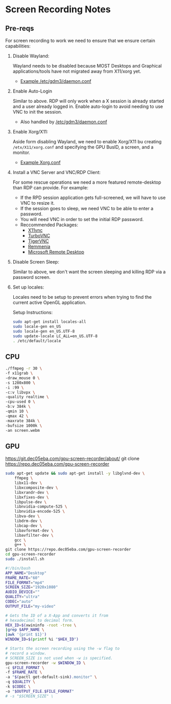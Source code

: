 # Screen Recording Notes


## Pre-reqs

For screen recording to work we need to ensure that we ensure certain capabilities:

1. Disable Wayland:

    Wayland needs to be disabled because MOST Desktops and Graphical applications/tools have not migrated away from X11/xorg yet.

    - [Example /etc/gdm3/daemon.conf](https://github.com/cloudymax/Scrap-Metal/blob/main/virtual-machines/qemu/configs/gdm3.custom)

2. Enable Auto-Login

    Similar to above. RDP will only work when a X session is already started and a user already logged in. Enable auto-login to avoid needing to use VNC to init the session.

    - Also handled by [/etc/gdm3/daemon.conf](https://github.com/cloudymax/Scrap-Metal/blob/main/virtual-machines/qemu/configs/gdm3.custom)

3. Enable Xorg/X11:

    Aside form disabling Wayland, we need to enable Xorg/X11 bu creating `/etx/X11/xorg.conf` and specifying the GPU BusID, a screen, and a monitor.

    - [Example Xorg.conf](https://github.com/cloudymax/Scrap-Metal/blob/main/virtual-machines/qemu/configs/xorg.conf)

4. Install a VNC Server and VNC/RDP Client:

    For some rescue operations we need a more featured remote-desktop than RDP can provide. For example:
    - If the RPD session application gets full-screened, we will have to use VNC to resize it.
    - If the session goes to sleep, we need VNC to be able to enter a password.
    - You will need VNC in order to set the initial RDP password.
    - Reccommended Packages:
        - [X11vnc]()
        - [TurboVNC]()
        - [TigerVNC]()
        - [Remmenia]()
        - [Microsoft Remote Desktop]()

5. Disable Screen Sleep:

    Similar to above, we don't want the screen sleeping and killing RDP via a password screen.

6. Set up locales:

    Locales need to be setup to prevent errors when trying to find the current active OpenGL application.

    Setup Instructions:

    ```bash
    sudo apt-get install locales-all
    sudo locale-gen en_US
    sudo locale-gen en_US.UTF-8
    sudo update-locale LC_ALL=en_US.UTF-8
    . /etc/default/locale
    ```

## CPU

```bash
./ffmpeg -r 30 \
-f x11grab \
-draw_mouse 0 \
-s 1280x800 \
-i :99 \
-c:v libvpx \
-quality realtime \
-cpu-used 0 \
-b:v 384k \
-qmin 10 \
-qmax 42 \
-maxrate 384k \
-bufsize 1000k \
-an screen.webm
```

## GPU

https://git.dec05eba.com/gpu-screen-recorder/about/
git clone https://repo.dec05eba.com/gpu-screen-recorder

```bash
sudo apt-get update && sudo apt-get install -y libglvnd-dev \
    ffmpeg \
    libx11-dev \
    libxcomposite-dev \
    libxrandr-dev \
    libxfixes-dev \
    libpulse-dev \
    libnvidia-compute-525 \
    libnvidia-encode-525 \
    libva-dev \
    libdrm-dev \
    libcap-dev \
    libavformat-dev \
    libavfilter-dev \
    gcc \
    g++ \
git clone https://repo.dec05eba.com/gpu-screen-recorder
cd gpu-screen-recorder
sudo ./install.sh
```

```bash
#!/bin/bash
APP_NAME="Desktop"
FRAME_RATE="60"
FILE_FORMAT="mp4"
SCREEN_SIZE="1920x1080"
AUDIO_DEVICE=""
QUALITY="ultra"
CODEC="auto"
OUTPUT_FILE="my-video"

# Gets the ID of a X-App and converts it from
# hexadecimal to decimal form.
HEX_ID=$(xwininfo -root -tree \
|grep $APP_NAME \
|awk '{print $1}')
WINDOW_ID=$(printf %i "$HEX_ID")

# Starts the screen recording using the -w flag to
# record a window.
# SCREEN_SIZE is not used when -w is specified.
gpu-screen-recorder -w $WINDOW_ID \
-c $FILE_FORMAT \
-f $FRAME_RATE \
-a "$(pactl get-default-sink).monitor" \
-q $QUALITY \
-k $CODEC \
-o "$OUTPUT_FILE.$FILE_FORMAT"
# -s "$SCREEN_SIZE" \
```
